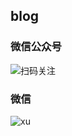 ## blog
### 微信公众号
![扫码关注](https://tvax4.sinaimg.cn/large/a616b9a4gy1grl9d1rdpvj2076076wey.jpg)

### 微信
![xu](https://tva4.sinaimg.cn/large/a616b9a4gy1grl9dny6cbj20by0by3zb.jpg)
